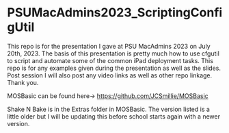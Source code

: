 # PSUMacAdmins2023_ScriptingConfigUtil
This repo is for the presentation I gave at PSU MacAdmins 2023 on July 20th, 2023.  The basis of this presentation is pretty much how to use cfgutil to script and automate some of the common iPad deployment tasks.  This repo is for any examples given during the presentation as well as the slides.  Post session I will also post any video links as well as other repo linkage.  Thank you.

MOSBasic can be found here-> https://github.com/JCSmillie/MOSBasic

Shake N Bake is in the Extras folder in MOSBasic.  The version listed is a little older but I will be updating this before school starts again with a newer version.
